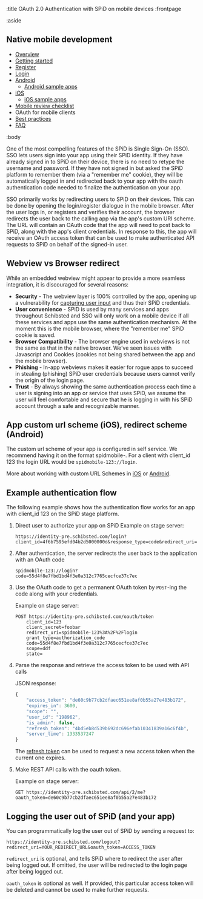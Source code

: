 :title OAuth 2.0 Authentication with SPiD on mobile devices
:frontpage

:aside

## Native mobile development

- [Overview](/mobile/overview/)
- [Getting started](/mobile/mobile-development/)
- [Register](/mobile/register/)
- [Login](/mobile/login/)
- [Android](/sdks/android/)
    - [Android sample apps](/sdks/android/sample-apps/)
- [iOS](/sdks/ios/)
    - [iOS sample apps](/sdks/ios/sample-apps/)
- [Mobile review checklist](/mobile/reviews/)
- OAuth for mobile clients
- [Best practices](/mobile/best-practices/)
- [FAQ](/mobile/faq/)

:body

One of the most compelling features of the SPiD is Single Sign-On (SSO). SSO
lets users sign into your app using their SPiD identity. If they have already
signed in to SPiD on their device, there is no need to retype the username and
password. If they have not signed in but asked the SPiD platform to remember
them (via a "remember me" cookie), they will be automatically logged in and
redirected back to your app with the oauth authentication code needed to
finalize the authentication on your app.

SSO primarily works by redirecting users to SPiD on their devices. This can be
done by opening the login/register dialogue in the mobile browser. After
the user logs in, or registers and verifies their account, the browser redirects the
user back to the calling app via the app's custom URI scheme. The URL will
contain an OAuth code that the app will need to post back to SPiD, along with
the app's client credentials. In response to this, the app will receive an OAuth
access token that can be used to make authenticated API requests to SPiD on
behalf of the signed-in user.

<a name="webviewVsBrowser"></a>
## Webview vs Browser redirect

While an embedded webview might appear to provide a more seamless integration,
it is discouraged for several reasons:

- **Security** - The webview layer is 100% controlled by the app, opening up a vulnerability for 
    [capturing user input](http://welcome.totheinter.net/2011/01/12/stealing-passwords-is-easy-in-native-mobile-apps-despite-oauth/) and thus their SPiD credentials.
- **User convenience** - SPiD is used by many services and apps throughout
    Schibsted and SSO will only work on a mobile device if all these services
    and apps use the same authentication mechanism. At the moment this is the
    mobile browser, where the "remember me" SPiD cookie is saved.
- **Browser Compatibility** - The browser engine used in webviews is not the
    same as that in the native browser. We’ve seen issues with Javascript and
    Cookies (cookies not being shared between the app and the mobile browser).
- **Phishing** - In-app webviews makes it easier for rogue apps to succeed in
    stealing (phishing) SPiD user credentials because users cannot verify the
    origin of the login page.
- **Trust** - By always showing the same authentication process each time a user
    is signing into an app or service that uses SPiD, we assume the user will
    feel comfortable and secure that he is logging in with his SPiD account
    through a safe and recognizable manner.
    
## App custom url scheme (iOS), redirect scheme (Android)

The custom url scheme of your app is configured in self service. We recommend having it on the format spidmobile-<clientId>. For a client with client_id 123 the login URL would be `spidmobile-123://login`.

More about working with custom URL Schemes in [iOS](http://mobile.tutsplus.com/tutorials/iphone/ios-sdk-working-with-url-schemes/) or [Android](http://appurl.org/docs/android/).   

## Example authentication flow

The following example shows how the authentication flow works for an app with client_id 123
on the SPiD stage platform.

1. Direct user to authorize your app on SPiD
    Example on stage server:

    ```text
    https://identity-pre.schibsted.com/login?client_id=4f6b7595efd04b2d5000000d&response_type=code&redirect_uri=fvnereader%3A%2F%2Flogin
    ```

2. After authentication, the server redirects the user back to the application with an OAuth code

    ```text
    spidmobile-123://login?code=55d4f8e7fbd1bd4f3e0a312c7765cecfce37c7ec
    ``` 

3. Use the OAuth code to get a permanent OAuth token by `POST`-ing the code
    along with your credentials.

    Example on stage server:

    ```text
    POST https://identity-pre.schibsted.com/oauth/token
        client_id=123
        client_secret=foobar
        redirect_uri=spidmobile-123%3A%2F%2Flogin
        grant_type=authorization_code
        code=55d4f8e7fbd1bd4f3e0a312c7765cecfce37c7ec
        scope=ddf
        state=
    ```

4. Parse the response and retrieve the access token to be used with API calls

    JSON response:

    ```js
    {
        "access_token": "de60c9b77cb2dfaec651ee8af0b55a27e483b172",
        "expires_in": 3600,
        "scope": "",
        "user_id": "198962",
        "is_admin": false,
        "refresh_token": "4bd5eb8d539b692dc696efab10341839a16c6f4b",
        "server_time": 1333537247
    }
    ```

    The [refresh token](http://tools.ietf.org/html/draft-ietf-oauth-v2-10#section-4.1.4)
    can be used to request a new access token when the current one expires.

5. Make REST API calls with the oauth token.

    Example on stage server:

    ```text
    GET https://identity-pre.schibsted.com/api/2/me?oauth_token=de60c9b77cb2dfaec651ee8af0b55a27e483b172
    ```

## Logging the user out of SPiD (and your app)

You can programmatically log the user out of SPiD by sending a request to:

```text
https://identity-pre.schibsted.com/logout?redirect_uri=YOUR_REDIRECT_URL&oauth_token=ACCESS_TOKEN
```

`redirect_uri` is optional, and tells SPiD where to redirect the user after
being logged out. If omitted, the user will be redirected to the login page
after being logged out.

`oauth_token` is optional as well. If provided, this particular access token
will be deleted and cannot be used to make further requests.

